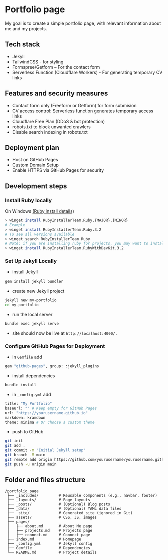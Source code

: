 # Portfolio page 

My goal is to create a simple portfolio page, with relevant information about me and my projects.

## Tech stack
- Jekyll 
- TailwindCSS - for styling
- Formspree/Getform – For the contact form
- Serverless Function (Cloudflare Workers) - For generating temporary CV links

## Features and security measures
- Contact form only (Freeform or Getform) for form submision
- CV access control: Serverless function generates temporary access links
- Cloudflare Free Plan (DDoS & bot protection)
- robots.txt to block unwanted crawlers
- Disable search indexing in robots.txt

## Deployment plan
- Host on GitHub Pages
- Custom Domain Setup
- Enable HTTPS via GitHub Pages for security


## Development steps

### Install Ruby locally
On Windows [(Ruby install details)](https://www.ruby-lang.org/en/documentation/installation/)
```sh
> winget install RubyInstallerTeam.Ruby.{MAJOR}.{MINOR}
# Example
> winget install RubyInstallerTeam.Ruby.3.2
# To see all versions available
> winget search RubyInstallerTeam.Ruby
# Note: if you are installing ruby for projects, you may want to install RubyWithDevKit
> winget install RubyInstallerTeam.RubyWithDevKit.3.2
```

###  Set Up Jekyll Locally
- install Jekyll
```sh
gem install jekyll bundler
```
- create new Jekyll project
```sh
jekyll new my-portfolio
cd my-portfolio
```
- run the local server
```sh
bundle exec jekyll serve
```
- site should now be live at `http://localhost:4000/.`

### Configure GitHub Pages for Deployment
- in `Gemfile` add
```sh
gem "github-pages", group: :jekyll_plugins
```
- install dependencies
```sh
bundle install
```
- in `_config.yml` add
```sh
title: "My Portfolio"
baseurl: "" # Keep empty for GitHub Pages
url: "https://yourusername.github.io"
markdown: kramdown
theme: minima # Or choose a custom theme
```
- push to GitHub
```sh
git init
git add .
git commit -m "Initial Jekyll setup"
git branch -M main
git remote add origin https://github.com/yourusername/yourusername.github.io.git
git push -u origin main
```

## Folder and files structure

```
/portfolio_page
 ├── _includes/         # Reusable components (e.g., navbar, footer)
 ├── _layouts/          # Page layouts
 ├── _posts/            # (Optional) Blog posts
 ├── _data/             # (Optional) YAML data files
 ├── _site/             # Generated site (ignored in Git)
 ├── assets/            # CSS, JS, images
 ├── pages/
 │   ├── about.md       # About Me page
 │   ├── projects.md    # Projects page
 │   ├── connect.md     # Connect page
 ├── index.md           # Homepage
 ├── _config.yml        # Jekyll config
 ├── Gemfile            # Dependencies
 └── README.md          # Project details
```
